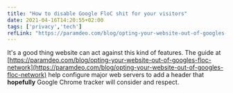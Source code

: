 ```yaml
---
title: "How to disable Google FloC shit for your visitors"
date: 2021-04-16T14:20:55+02:00
tags: ['privacy','tech']
refLink: "https://paramdeo.com/blog/opting-your-website-out-of-googles-floc-network"
---
```


It's a good thing website can act against this kind of features. The guide at 
[https://paramdeo.com/blog/opting-your-website-out-of-googles-floc-network](https://paramdeo.com/blog/opting-your-website-out-of-googles-floc-network)
help configure major web servers to add a header that **hopefully** Google Chrome tracker will consider and respect.


